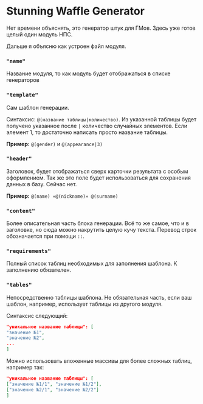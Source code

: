 # Stunning Waffle Generator

Нет времени объяснять, это генератор штук для ГМов. Здесь уже готов целый один модуль НПС.

Дальше я объясню как устроен файл модуля.
### `"name"`
Название модуля, то как модуль будет отображаться в списке генераторов
### `"template"`
Сам шаблон генерации.

Синтаксис: `@(название таблицы|количество)`. Из указанной таблицы будет получено указанное после `|` количество случайных элементов. Если элемент 1, то достаточно написать просто название таблицы.

**Пример:** `@(gender)` и `@(appearance|3)`

### `"header"`
Заголовок, будет отображаться сверх карточки результата с особым оформлением. Так же это поле будет использоваться для сохранения данных в базу. Сейчас нет.

**Пример:** `@(name) «@(nickname)» @(surname)`

### `"content"`
Более описательная часть блока генерации. Всё то же самое, что и в заголовке, но сюда можно накрутить целую кучу текста. Перевод строк обозначается при помощи `::`.

### `"requirements"`
Полный список таблиц необходимых для заполнения шаблона. К заполнению обязателен.

### `"tables"`
Непосредственно таблицы шаблона. Не обязательная часть, если ваш шаблон, например, использует таблицы из другого модуля.

Синтаксис следующий:

```json
"уникальное название таблицы": [
"значение №1",
"значение №2",
...
]
```
Можно использовать вложенные массивы для более сложных таблиц, например так:
```json
"уникальное название таблицы": [
["значение №1/1", "значение №1/2"],
["значение №2/1", "значение №2/2"]
]
```